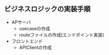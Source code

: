 ## ビジネスロジックの実装手順
- APサーバ
    - usecaseの作成
    - routeファイルの作成(エンドポイント実装)
- フロントエンド
    - APIClientの作成




